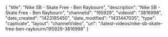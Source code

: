 {
    "title": "Nike SB - Skate Free - Ben Raybourn",
    "description": "Nike SB - Skate Free - Ben Raybourn",
    "channelid": "195929",
    "videoid": "3816998",
    "date_created": "1423185450",
    "date_modified": "1431447035",
    "type": "captivate",
    "layout": "channelVideo",
    "url": "\/latest-videos\/nike-sb-skate-free-ben-raybourn\/195929-3816998"
}